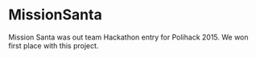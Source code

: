 # MissionSanta
Mission Santa was out team Hackathon entry for Polihack 2015. We won first place with this project.
